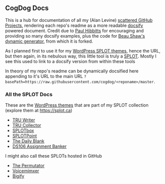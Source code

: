 ## CogDog Docs
This is a hub for documentation of all my (Alan Levine) [scattered GitHub Projects](https://github.com/cogdog/), rendering each repo's readme as a more readable [docsify](https://docsify.js.org/) powered document. Credit due to  [Paul Hibbitts](https://github.com/hibbitts-design/) for encouraging and providing so many docsify examples, plus the code for [Beau Shaw's dynamic generator](https://github.com/DaddyWarbucks/remote-docsify), from which it is forked. 

As I planned first to use it for my [WordPress SPLOT themes](https://cogdog.github.io/#splots), hence the URL, but then again, in its nebulous way, this little tool is truly a [SPLOT](https://cogdog.github.io/permutator/?wordsrc=splot). Mostly I see this used to link to a docsify version from within these tools

In theory of my repo's readme can be dynamically docsified here appending to it's URL to the main URL `?basePath=https://raw.githubusercontent.com/cogdog/<reponame>/master`. 

### All the SPLOT Docs
These are the [WordPress themes](https://cogdog.github.io/#splots) that are part of my SPLOT collection (explore them at https://splot.ca)

* [TRU Writer](https://cogdog.github.io/splot-docsify/?basePath=https://raw.githubusercontent.com/cogdog/truwriter/master) 
* [TRU Collector](https://cogdog.github.io/splot-docsify/?basePath=https://raw.githubusercontent.com/cogdog/tru-collector/master)
* [SPLOTbox](https://cogdog.github.io/splot-docsify/?basePath=https://raw.githubusercontent.com/cogdog/splotbox/master)
* [SPLOTPoint](https://cogdog.github.io/splot-docsify/?basePath=https://raw.githubusercontent.com/cogdog/splotpoint/master)
* [The Daily Blank](https://cogdog.github.io/splot-docsify/?basePath=https://raw.githubusercontent.com/cogdog/dailyblank/master)
* [DS106 Assignment Banker](https://cogdog.github.io/splot-docsify/?basePath=https://raw.githubusercontent.com/cogdog/ds106bank/master)

I might also call these SPLOTs hosted in GitHub

* [The Permutator](https://cogdog.github.io/splot-docsify/?basePath=https://raw.githubusercontent.com/cogdog/permutator/master) 
* [Voicemimxer](https://cogdog.github.io/splot-docsify/?basePath=https://raw.githubusercontent.com/cogdog/voicemixer/master) 
* [Bigify](https://cogdog.github.io/splot-docsify/?basePath=https://raw.githubusercontent.com/cogdog/bigify/master) 
